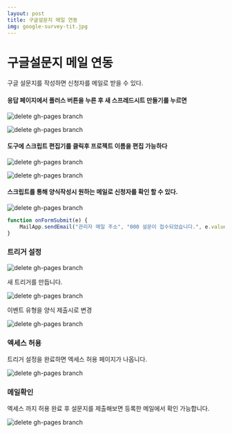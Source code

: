 ```yaml
---
layout: post
title: 구글설문지 메일 연동
img: google-survey-tit.jpg
---
```



# 구글설문지 메일 연동

구글 설문지를 작성하면 신청자를 메일로 받을 수 있다. 

#### 응답 페이지에서 플러스 버튼을 누른 후 새 스프레드시트 만들기를 누르면


![delete gh-pages branch]({{site.baseurl}}/images/gogle_survey_1.jpg)

![delete gh-pages branch]({{site.baseurl}}/images/gogle_survey_2.jpg)


#### 도구에 스크립트 편집기를 클릭후 프로젝트 이름을 편집 가능하다


![delete gh-pages branch]({{site.baseurl}}/images/gogle_survey_3.jpg)

![delete gh-pages branch]({{site.baseurl}}/images/gogle_survey_4.jpg)


#### 스크립트를 통해 양식작성시 원하는 메일로 신청자를 확인 할 수 있다.


![delete gh-pages branch]({{site.baseurl}}/images/gogle_survey_5.jpg)

```javascript
function onFormSubmit(e) {
    MailApp.sendEmail("관리자 메일 주소", "000 설문이 접수되었습니다.", e.values);
}
```

### 트리거 설정


![delete gh-pages branch]({{site.baseurl}}/images/gogle_survey_6.jpg)

새 트리거를 만듭니다.

![delete gh-pages branch]({{site.baseurl}}/images/gogle_survey_7.jpg)

이벤트 유형을 양식 제출시로 변경

![delete gh-pages branch]({{site.baseurl}}/images/gogle_survey_8.jpg)

### 엑세스 허용

트리거 설정을 완료하면 엑세스 허용 페이지가 나옵니다.

![delete gh-pages branch]({{site.baseurl}}/images/gogle_survey_9.jpg)


### 메일확인

엑세스 까지 허용 완료 후 설문지를 제출해보면 등록한 메일에서 확인 가능합니다.

![delete gh-pages branch]({{site.baseurl}}/images/gogle_survey_10.jpg)
